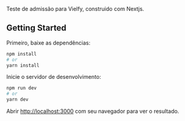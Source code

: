 Teste de admissão para Vielfy, construido com Nextjs.

## Getting Started

Primeiro, baixe as dependências:
```bash
npm install
# or
yarn install
```

Inicie o servidor de desenvolvimento:

```bash
npm run dev
# or
yarn dev
```

Abrir [http://localhost:3000](http://localhost:3000) com seu navegador para ver o resultado.